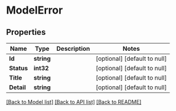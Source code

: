 # ModelError

## Properties
Name | Type | Description | Notes
------------ | ------------- | ------------- | -------------
**Id** | **string** |  | [optional] [default to null]
**Status** | **int32** |  | [optional] [default to null]
**Title** | **string** |  | [optional] [default to null]
**Detail** | **string** |  | [optional] [default to null]

[[Back to Model list]](../README.md#documentation-for-models) [[Back to API list]](../README.md#documentation-for-api-endpoints) [[Back to README]](../README.md)

